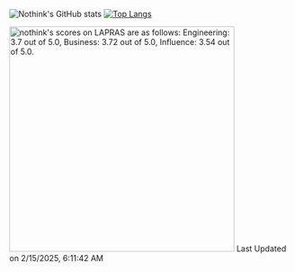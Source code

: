 ![Nothink's GitHub stats](https://github-readme-stats.vercel.app/api?username=nothink&count_private=true&show_icons=true&theme=nord)
[![Top Langs](https://github-readme-stats.vercel.app/api/top-langs/?username=nothink&layout=compact&count_private=true&show_icons=true&theme=nord)](https://github.com/anuraghazra/github-readme-stats)

<!--START_SECTION:lapras-card-->
<p ><a href="https://lapras.com/public/nothink" target="_blank" rel="noopener noreferrer"><img alt="nothink's scores on LAPRAS are as follows: Engineering: 3.7 out of 5.0, Business: 3.72 out of 5.0, Influence: 3.54 out of 5.0." src="https://lapras-card-generator.vercel.app/api/svg?e=3.7&b=3.72&i=3.54&b1=%23020E27&b2=%230E5593&i1=%23030E21&i2=%231688BF&l=en" width="400" ></a>  
Last Updated on 2/15/2025, 6:11:42 AM</p>
<!--END_SECTION:lapras-card-->
